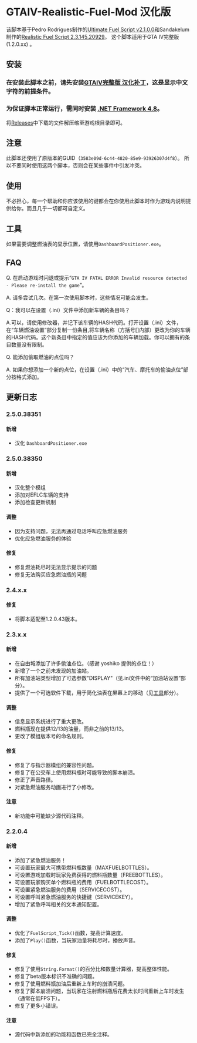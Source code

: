 
# GTAIV-Realistic-Fuel-Mod 汉化版

该脚本基于Pedro Rodrigues制作的[Ultimate Fuel Script v2.1.0.0](https://www.gtainside.com/en/gta4/mods/47700-ultimate-fuel-script-v2)和Sandakelum制作的[Realistic Fuel Script 2.3.145.20929](https://www.gtagaming.com/realistic-fuel-mod-2-2-0-5-f22621.html)。
这个脚本适用于GTA IV完整版 (1.2.0.xx) 。

## 安装

### 在安装此脚本之前，请先安装[GTAIV完整版 汉化补丁](https://b9348.gitee.io/)，这是显示中文字符的前提条件。

### 为保证脚本正常运行，需同时安装 [.NET Framework 4.8](https://dotnet.microsoft.com/download/dotnet-framework/thank-you/net48-web-installer)。

将[Releases](https://github.com/will258012/GTA-IV-Realistic-Fuel-Mod_CHS/releases)中下载的文件解压缩至游戏根目录即可。

## 注意

此脚本还使用了原版本的GUID（`3583e09d-6c44-4820-85e9-93926307d4f8`）。
所以不要同时使用这两个脚本，否则会在某些事件中引发冲突。

## 使用

不必担心，每一个帮助和你应该使用的键都会在你使用此脚本时作为游戏内说明提供给你。而且几乎一切都可自定义。

## 工具

如果需要调整燃油表的显示位置，请使用`DashboardPositioner.exe`。

## FAQ

Q. 在启动游戏时闪退或提示“`GTA IV FATAL ERROR Invalid resource detected - Please re-install the game`”。

A. 请多尝试几次。在第一次使用脚本时，这些情况可能会发生。

Q：我可以在设置（.ini）文件中添加新车辆的条目吗？

A.可以，请使用修改器，并记下该车辆的HASH代码。打开设置（.ini）文件，在“车辆燃油设置”部分复制一份条目,将车辆名称（方括号[]内部）更改为你的车辆的HASH代码。这个新条目中指定的值应该为你添加的车辆加载。你可以拥有的条目数量没有限制。

Q. 能添加偷取燃油的点位吗？

A. 如果你想添加一个新的点位，在设置（.ini）中的“汽车、摩托车的偷油点位”部分按格式添加。

## 更新日志

### 2.5.0.38351

#### 新增

- 汉化 `DashboardPositioner.exe`

### 2.5.0.38350

#### 新增

- 汉化整个模组
- 添加对EFLC车辆的支持
- 添加检查更新机制


#### 调整

- 因为支持问题，无法再通过电话呼叫应急燃油服务
- 优化应急燃油服务的体验

#### 修复

- 修复燃油耗尽时无法显示提示的问题
- 修复无法购买应急燃油瓶的问题

### 2.4.x.x

#### 修复
- 将脚本适配至1.2.0.43版本。

### 2.3.x.x

#### 新增
- 在自由城添加了许多偷油点位。（感谢 yoshiko 提供的点位！）
- 新增了一个之前未发现的加油站。
- 所有加油站类型增加了可选参数"DISPLAY"（见.ini文件中的“加油站设置”部分）。
- 提供了一个可选软件下载，用于简化油表在屏幕上的移动（见[工具](#工具)部分）。

#### 调整
- 信息显示系统进行了重大更改。
- 燃料瓶现在提供12/13的油量，而非之前的13/13。
- 更改了模组版本号的命名规则。

#### 修复
- 修复了与指示器模组的兼容性问题。
- 修复了在公交车上使用燃料瓶时可能导致的脚本崩溃。
- 修正了声音路径。
- 对紧急燃油服务动画进行了小修改。

#### 注意
- 新功能中可能缺少源代码注释。

### 2.2.0.4

#### 新增
- 添加了紧急燃油服务！
- 可设置玩家最大可携带燃料瓶数量（MAXFUELBOTTLES）。
- 可设置游戏加载时玩家免费获得的燃料瓶数量（FREEBOTTLES）。
- 可设置玩家购买单个燃料瓶的费用（FUELBOTTLECOST）。
- 可设置紧急燃油服务的费用（SERVICECOST）。
- 可设置呼叫紧急燃油服务的快捷键（SERVICEKEY）。
- 增加了紧急呼叫相关的文本通知配置。

#### 调整
- 优化了`FuelScript_Tick()`函数，提高计算速度。
- 添加了`Play()`函数，当玩家油量将耗尽时，播放声音。

#### 修复
- 修复了使用`String.Format()`的百分比和数量计算器，提高整体性能。
- 修复了beta版本标识不准确的问题。
- 修复了使用燃料瓶加油后重新上车时的崩溃问题。
- 修复了脚本崩溃问题，当玩家在注射燃料瓶后花费太长时间重新上车时发生（通常在低FPS下）。
- 修复了更多小错误。

#### 注意
- 源代码中新添加的功能和函数已完全注释。
